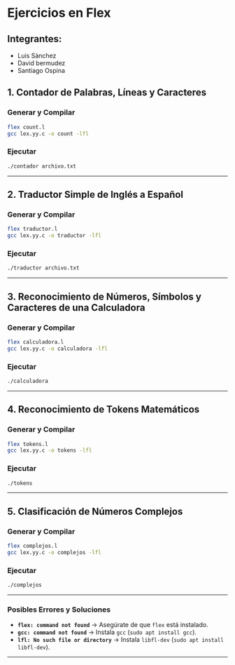 # Ejercicios en Flex

## Integrantes:
- Luis Sànchez
- David bermudez
- Santiago Ospina
## **1. Contador de Palabras, Líneas y Caracteres**

### **Generar y Compilar**
```bash
flex count.l
gcc lex.yy.c -o count -lfl
```

### **Ejecutar**
```bash
./contador archivo.txt
```

---

## **2. Traductor Simple de Inglés a Español**

### **Generar y Compilar**
```bash
flex traductor.l
gcc lex.yy.c -o traductor -lfl
```

### **Ejecutar**
```bash
./traductor archivo.txt
```

---

## **3. Reconocimiento de Números, Símbolos y Caracteres de una Calculadora**

### **Generar y Compilar**
```bash
flex calculadora.l
gcc lex.yy.c -o calculadora -lfl
```

### **Ejecutar**
```bash
./calculadora
```

---

## **4. Reconocimiento de Tokens Matemáticos**

### **Generar y Compilar**
```bash
flex tokens.l
gcc lex.yy.c -o tokens -lfl
```

### **Ejecutar**
```bash
./tokens
```

---

## **5. Clasificación de Números Complejos**

### **Generar y Compilar**
```bash
flex complejos.l
gcc lex.yy.c -o complejos -lfl
```

### **Ejecutar**
```bash
./complejos
```

---

### **Posibles Errores y Soluciones**

- **`flex: command not found`** → Asegúrate de que `flex` está instalado.
- **`gcc: command not found`** → Instala `gcc` (`sudo apt install gcc`).
- **`lfl: No such file or directory`** → Instala `libfl-dev` (`sudo apt install libfl-dev`).

---
